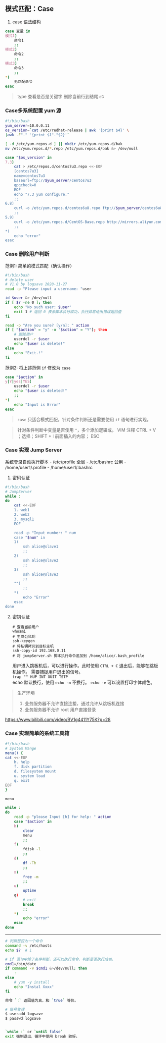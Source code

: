 ## 模式匹配：Case
1. case 语法结构
```bash
case 变量 in
模式1)
    命令1
    ;;
模式2)
    命令2
    ;;
模式3)
    命令3
    ;;
*)
    无匹配命令
esac
```
> type 查看是否是关键字
> 删除当前行到结尾 `dG`

### Case多系统配置 yum 源
```bash
#!/bin/bash
yum_server=10.0.0.11
os_version=`cat /etc/redhat-release | awk '{print $4}' \
|awk -F"." '{print $1"."$2}'`

[ -d /etc/yum.repos.d ] || mkdir /etc/yum.repos.d/bak
mv /etc/yum.repos.d/*.repo /etc/yum.repos.d/bak &> /dev/null

case "$os_version" in
7.3)
    cat > /etc/repos.d/centos7u3.repo <<-EOF
    [centos7u3]
    name=centos7u3
    baseurl=ftp://$yum_server/centos7u3
    gpgcheck=0
    EOF
    echo "7.3 yum configure."
    ;;
6.8)
    curl -o /etc/yum.repos.d/centos6u8.repo ftp://$yum_server/centos6u8.repo
    ;;
5.9)
    curl -o /etc/yum.repos.d/CentOS-Base.repo http://mirrors.aliyun.com/repo/Centos-5.repo
    ;;
*)
    echo "error"
esac
```

### Case 删除用户判断
范例1: 简单的模式匹配（确认操作）
```bash
#!/bin/bash
# delete user
# V1.0 by logsave 2020-11-27
read -p "Please input a username: "user

id $user &> /dev/null
if [ $? -ne 0 ]; then
    echo "No such user: $user"
    exit 1 # 返回 0 表示脚本执行成功，执行异常给出错误返回值
fi

read -p "Are you sure? [y/n]: " action
if [ "$action" = "y" -o "$sction" = "Y"]; then
    # 删除用户
    userdel -r $user
    echo "$user is delete!"
else
    echo "Exit.!"
fi
```
范例2: 将上述范例 `if` 修改为 `case` 
```bash
case "$action" in
y|Y|yes|YES)
    userdel -r $user
    echo "$user is deleted!"
    ;;
*)
    echo "Input is Error"
esac
```
> `case` 只适合模式匹配，针对条件判断还是需要使用 `if` 语句进行实现。

> 针对条件判断中变量是否使用 `"`，多个添加逻辑或。
> VIM 注释 CTRL + V ；选择；SHIFT + I 前面插入的内容； ESC


### Case 实现 Jump Server
系统登录自动执行脚本
    - /etc/profile 全局
    - /etc/bashrc 公用
    - /home/user1/.profile
    - /home/user1/.bashrc

1. 密码认证
```bash
#!/bin/bash
# JumpServer
while :
do
    cat <<-EOF
    1. web1
    2. web2
    3. mysql1
    EOF

    read -p "Input number: " num
    case "$num" in
    1)
        ssh alice@slave1
        ;;
    2)
        ssh alice@slave2
        ;;
    3)
        ssh alice@slave3
        ;;
    "")
        ;;
    *)
        echo "Error"
    esac
done
```

2. 密钥认证
    ```
    # 查看当前用户
    whoami
    # 生成公私钥
    ssh-keygen
    # 将私钥拷贝到目标主机
    ssh-copy-id 192.168.0.11
    # 将 jumpServer.sh 脚本执行命令追加到 /home/alice/.bash_profile
    ```
    用户进入跳板机后，可以进行操作。此时使用 `CTRL + C` 退出后，能够在跳板机操作。
    需要捕捉用户退出的信号。   
    `trap "" HUP INT OUIT TSTP`   
    echo 默认换行，使用 `echo -n` 不换行。
    `echo -e` 可以设置打印字体颜色。

> 生产环境
> 1. 业务服务器不允许直接连接，通过允许从跳板机连接
> 2. 业务服务器不允许 root 用户直接登录

https://www.bilibili.com/video/BV1g4411Y75K?p=28

### Case 实现简单的系统工具箱
```bash
#!/bin/bash
# System Mange
menu() {
cat <<-EOF
    h. help
    f. disk partition
    d. filesystem mount
    u. system load
    q. exit
EOF
}

menu

while :
do
    read -p "please Input [h] for help: " action
    case "$action" in
    h)
        clear
        menu
        ;;
    f)
        fdisk -l
        ;;
    d)
        df -Th
        ;;
    m)
        free -m
        ;;
    u)
        uptime
    q)
        # exit
        break
        ;;
    *)
        echo "error"
    esac
done
```

-------------------

```bash
# 判断是否为一个命令
command -v /etc/hosts 
echo $?  # 1

# if 语句中除了条件判断，还可以执行命令，判断是否执行成功。
cmd1=/bin/date
if command -v $cmd1 &>/dev/null; then
    :
else
    # yum -y install
    echo "Instal Xxxx"
fi

命令 `:` 返回值为真，和 `true` 等价。

# 账号管理
$ useradd logsave
$ passwd logsave


`while :` or `until false`
exit 强制退出，循环中使用 break 较好。
```







